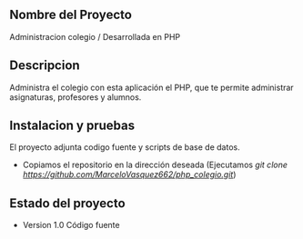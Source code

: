 ## Nombre del Proyecto

Administracion colegio / Desarrollada en PHP        

## Descripcion

Administra el colegio con esta aplicación el PHP, que te permite administrar asignaturas, profesores y alumnos.

## Instalacion y pruebas

El proyecto adjunta codigo fuente y scripts de base de datos. 

- Copiamos el repositorio en la dirección deseada (Ejecutamos *git clone https://github.com/MarceloVasquez662/php_colegio.git*)

## Estado del proyecto

- Version 1.0
Código fuente